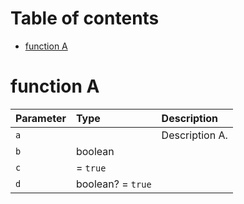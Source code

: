 # Table of contents

- [function A](#function-a)

# function A

| Parameter | Type              | Description    |
| :-------- | :---------------- | :------------- |
| `a`       |                   | Description A. |
| `b`       | boolean           |                |
| `c`       |  = `true`         |                |
| `d`       | boolean? = `true` |                |
